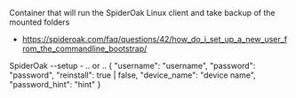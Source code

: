Container that will run the SpiderOak Linux client and take backup of the mounted folders

* https://spideroak.com/faq/questions/42/how_do_i_set_up_a_new_user_from_the_commandline_bootstrap/

SpiderOak --setup -
 .. or ..
{
    "username": "username",
    "password": "password",
    "reinstall": true | false,
    "device_name": "device name",
    "password_hint": "hint"
}
